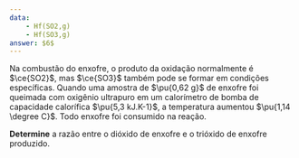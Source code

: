```yaml
---
data:
    - Hf(SO2,g)
    - Hf(SO3,g)
answer: $6$
---
```


Na combustão do enxofre, o produto da oxidação normalmente é $\ce{SO2}$, mas $\ce{SO3}$ também pode se formar em condições específicas. Quando uma amostra de $\pu{0,62 g}$ de enxofre foi queimada com oxigênio ultrapuro em um calorímetro de bomba de capacidade calorífica $\pu{5,3 kJ.K-1}$, a temperatura aumentou $\pu{1,14 \degree C}$. Todo enxofre foi consumido na reação.

**Determine** a razão entre o dióxido de enxofre e o trióxido de enxofre produzido.
